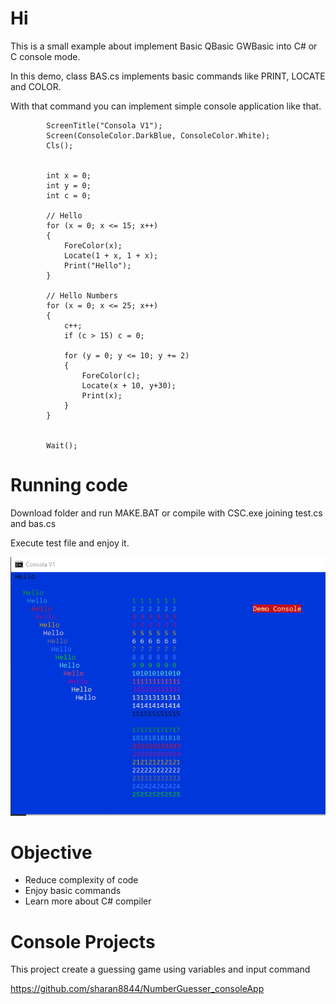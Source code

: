 # Hi
This is a small example about implement Basic QBasic GWBasic into C# or C console mode.

In this demo, class BAS.cs implements basic commands like PRINT, LOCATE and COLOR. 

With that command you can implement simple console application like that.


            ScreenTitle("Consola V1");
            Screen(ConsoleColor.DarkBlue, ConsoleColor.White);
            Cls();


            int x = 0;
            int y = 0;
            int c = 0;

            // Hello
            for (x = 0; x <= 15; x++)
            {
                ForeColor(x);
                Locate(1 + x, 1 + x);
                Print("Hello");
            }

            // Hello Numbers
            for (x = 0; x <= 25; x++)
            {
                c++;
                if (c > 15) c = 0;

                for (y = 0; y <= 10; y += 2)
                {
                    ForeColor(c);
                    Locate(x + 10, y+30);
                    Print(x);
                }
            }


            Wait();

# Running code

Download folder and run MAKE.BAT or compile with CSC.exe joining test.cs and bas.cs

Execute test file and enjoy it.

![Demostración](console.PNG)

# Objective

* Reduce complexity of code
* Enjoy basic commands
* Learn more about C# compiler

# Console Projects 

This project create a guessing game using variables and input command

https://github.com/sharan8844/NumberGuesser_consoleApp

